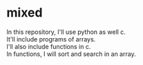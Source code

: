 # mixed
In this repository, I'll use python as well c. <br> It'll include programs of arrays. <br>
I'll also include functions in c.
<br>
In functions, I will sort and search in an array.
